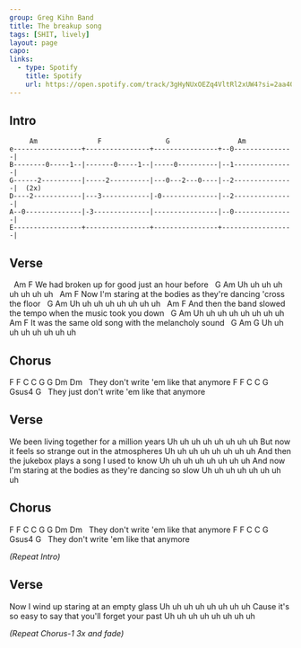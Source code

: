 ```yaml
---
group: Greg Kihn Band
title: The breakup song
tags: [SHIT, lively]
layout: page
capo: 
links: 
  - type: Spotify
    title: Spotify
    url: https://open.spotify.com/track/3gHyNUxOEZq4VltRl2xUW4?si=2aa40eb403df4c97
---
```


## Intro

```chordpro
     Am               F                G                 Am
e-----------------+----------------+----------------+--0---------------|
B--------0-----1--|-------0-----1--|-----0----------|--1---------------|
G------2----------|-----2----------|---0---2---0----|--2---------------|  (2x)
D----2------------|---3------------|-0--------------|--2---------------|
A--0--------------|-3--------------|----------------|--0---------------|
E-----------------+----------------+----------------+------------------|
```

## Verse

&nbsp;     Am                         F
We had broken up for good just an hour before
&nbsp;    G              Am
Uh uh uh uh uh uh uh uh
&nbsp;      Am                                F
Now I'm staring at the bodies as they're dancing 'cross the floor
&nbsp;    G              Am
Uh uh uh uh uh uh uh uh
&nbsp;           Am                             F
And then the band slowed the tempo when the music took you down
&nbsp;    G              Am
Uh uh uh uh uh uh uh uh
&nbsp;         Am                     F
It was the same old song with the melancholy sound
&nbsp;    G              Am     G
Uh uh uh uh uh uh uh uh

## Chorus

F  F             C  C                   G  G      Dm  Dm
&nbsp;    They don't write 'em like that anymore
F  F                  C  C                   G      Gsus4    G
&nbsp;    They just don't write 'em like that anymore

## Verse

We been living together for a million years
Uh uh uh uh uh uh uh uh
But now it feels so strange out in the atmospheres
Uh uh uh uh uh uh uh uh
And then the jukebox plays a song I used to know
Uh uh uh uh uh uh uh uh
And now I'm staring at the bodies as they're dancing so slow
Uh uh uh uh uh uh uh uh

## Chorus

F  F             C  C                   G  G      Dm  Dm
&nbsp;    They don't write 'em like that anymore
F  F             C  C                   G      Gsus4    G
&nbsp;    They don't write 'em like that anymore

*(Repeat Intro)*

## Verse

Now I wind up staring at an empty glass
Uh uh uh uh uh uh uh uh
Cause it's so easy to say that you'll forget your past
Uh uh uh uh uh uh uh uh

*(Repeat Chorus-1 3x and fade)*
